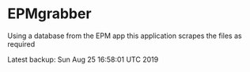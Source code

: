 # EPMgrabber
Using a database from the EPM app this application scrapes the files as required


Latest backup: Sun Aug 25 16:58:01 UTC 2019
